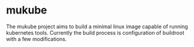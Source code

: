 # mukube

The mukube project aims to build a minimal linux image capable of running kubernetes tools. Currently the build process is configuration of buildroot with a few modifications. 

